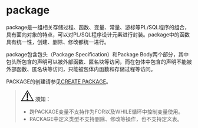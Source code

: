 # package<a name="ZH-CN_TOPIC_0000001151691213"></a>

package是一组相关存储过程、函数、变量、常量、游标等PL/SQL程序的组合，具有面向对象的特点，可以对PL/SQL程序设计元素进行封装。package中的函数具有统一性，创建、删除、修改都统一进行。

package包含包头（Package Specification）和Package Body两个部分，其中包头所包含的声明可以被外部函数、匿名块等访问，而在包体中包含的声明不能被外部函数、匿名块等访问，只能被包体内函数和存储过程等访问。

PACKAGE的创建请参见[CREATE PACKAGE](CREATE-PACKAGE.md)。

>![](public_sys-resources/icon-notice.gif) **须知：**   
>-   跨PACKAGE变量不支持作为FOR以及WHILE循环中控制变量使用。  
>-   PACKAGE中定义类型不支持删除、修改等操作，也不支持定义表。

